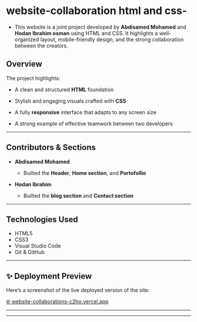 # website-collaboration html and css-


- This website is a joint project developed by **Abdisamed Mohamed**  and **Hodan Ibrahim osman** using HTML and CSS. It highlights a well-organized layout, mobile-friendly design, and the strong collaboration between the creators.





##  Overview

The project highlights:

- A clean and structured **HTML** foundation

- Stylish and engaging visuals crafted with **CSS**

- A fully **responsive** interface that adapts to any screen size

- A strong example of effective teamwork between two developers

---

##  Contributors & Sections

- **Abdisamed Mohamed**  
  - Builted  the **Header**, **Home section**, and **Portofollio**

- **Hodan Ibrahim**  
  - Builted  the **blog section** and **Contact section**



---

##  Technologies Used

- HTML5  
- CSS3  
- Visual Studio Code  
- Git & GitHub  

---


## ✨ Deployment Preview

Here’s a screenshot of the live deployed version of the site:

[🌐 website-collaborations-c2ho.vercel.app](/)





---




---
